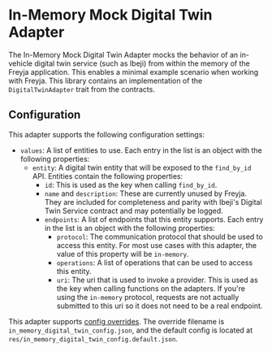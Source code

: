 # In-Memory Mock Digital Twin Adapter

The In-Memory Mock Digital Twin Adapter mocks the behavior of an in-vehicle digital twin service (such as Ibeji) from within the memory of the Freyja application. This enables a minimal example scenario when working with Freyja. This library contains an implementation of the `DigitalTwinAdapter` trait from the contracts.

## Configuration

This adapter supports the following configuration settings:

- `values`: A list of entities to use. Each entry in the list is an object with the following properties:
  - `entity`: A digital twin entity that will be exposed to the `find_by_id` API. Entities contain the following properties:
    - `id`: This is used as the key when calling `find_by_id`.
    - `name` and `description`: These are currently unused by Freyja. They are included for completeness and parity with Ibeji's Digital Twin Service contract and may potentially be logged.
    - `endpoints`: A list of endpoints that this entity supports. Each entry in the list is an object with the following properties:
      - `protocol`: The communication protocol that should be used to access this entity. For most use cases with this adapter, the value of this property will be `in-memory`.
      - `operations`: A list of operations that can be used to access this entity.
      - `uri`: The uri that is used to invoke a provider. This is used as the key when calling functions on the adapters. If you're using the `in-memory` protocol, requests are not actually submitted to this uri so it does not need to be a real endpoint.

This adapter supports [config overrides](../../../docs/config-overrides.md). The override filename is `in_memory_digital_twin_config.json`, and the default config is located at `res/in_memory_digital_twin_config.default.json`.
